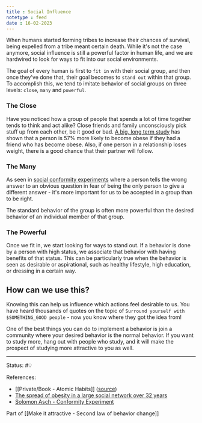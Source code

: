 ```yaml
---
title : Social Influence
notetype : feed
date : 16-02-2023
---
```


When humans started forming tribes to increase their chances of survival, being expelled from a tribe meant certain death. While it's not the case anymore, social influence is still a powerful factor in human life, and we are hardwired to look for ways to fit into our social environments.

The goal of every human is first to `fit in` with their social group, and then once they've done that, their goal becomes to `stand out` within that group. To accomplish this, we tend to imitate behavior of social groups on three levels: `close`, `many` and `powerful`.

### The Close

Have you noticed how a group of people that spends a lot of time together tends to think and act alike? Close friends and family unconsciously pick stuff up from each other, be it good or bad. [A big, long term study](https://pubmed.ncbi.nlm.nih.gov/17652652/) has shown that a person is 57% more likely to become obese if they had a friend who has become obese. Also, if one person in a relationship loses weight, there is a good chance that their partner will follow.

### The Many

As seen in [social conformity experiments](https://www.simplypsychology.org/asch-conformity.html) where a person tells the wrong answer to an obvious question in fear of being the only person to give a different answer - it's more important for us to be accepted in a group than to be right.

The standard behavior of the group is often more powerful than the desired behavior of an individual member of that group.

### The Powerful

Once we fit in, we start looking for ways to stand out. If a behavior is done by a person with high status, we associate that behavior with having benefits of that status. This can be particularly true when the behavior is seen as desirable or aspirational, such as healthy lifestyle, high education, or dressing in a certain way.

## How can we use this?

Knowing this can help us influence which actions feel desirable to us. You have heard thousands of quotes on the topic of `Surround yourself with $SOMETHING_GOOD people` - now you know where they got the idea from!

One of the best things you can do to implement a behavior is join a community where your desired behavior is the normal behavior. If you want to study more, hang out with people who study, and it will make the prospect of studying more attractive to you as well.




-----

Status: #💡 

References:
- [[Private/Book - Atomic Habits]] ([source](https://www.amazon.com/gp/product/0735211299/ref=as_li_qf_asin_il_tl))
- [The spread of obesity in a large social network over 32 years](https://pubmed.ncbi.nlm.nih.gov/17652652/)
- [Solomon Asch - Conformity Experiment](https://www.simplypsychology.org/asch-conformity.html)

Part of [[Make it attractive - Second law of behavior change]]